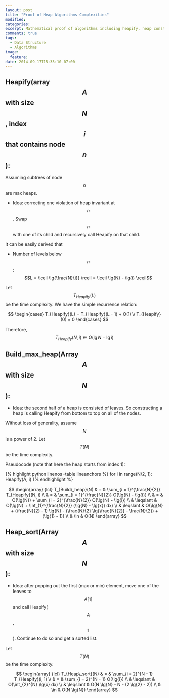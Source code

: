 ```yaml
---
layout: post
title: "Proof of Heap Algorithms Complexities"
modified:
categories:
excerpt: Mathematical proof of algorithms including heapify, heap construction and heap sort
comments: true
tags:
  - Data Structure
  - Algorithms
image:
  feature:
date: 2014-09-17T15:35:10-07:00
---
```


## Heapify(array $$A$$ with size $$N$$, index $$i$$ that contains node $$n$$):

Assuming subtrees of node $$n$$ are max heaps.

+ Idea: correcting one violation of heap invariant at $$n$$. Swap $$n$$ with one of its child and recursively call Heapify on that child.

It can be easily derived that

+ Number of levels below $$n$$: $$L = \lceil \lg{\frac{N}{i}} \rceil = \lceil \lg{N} - \lg{i} \rceil$$

Let $$T_{Heapify}(L)$$ be the time complexity. We have the simple recurrence relation:

$$
\begin{cases}
    T_{Heapify}(L) = T_{Heapify}(L - 1) + O(1) \\
    T_{Heapify}(0) = 0
\end{cases}
$$

Therefore, $$T_{Heapify}(N, i) \in O(\lg{N} - \lg{i})$$

## Build_max_heap(Array $$A$$ with size $$N$$):

+ Idea: the second half of a heap is consisted of leaves. So constructing a heap is calling Heapify from bottom to top on all of the nodes.

Without loss of generality, assume $$N$$ is a power of 2. Let $$T(N)$$ be the time complexity.

Pseudocode (note that here the heap starts from index 1):

{% highlight python linenos=table lineanchors %}
for i in range(N/2, 1):
    Heapify(A, i)
{% endhighlight %}

$$
\begin{array} {lcl}
T_{Build\_heap}(N) & = & \sum_{i = 1}^{\frac{N}{2}} T_{Heapify}(N, i) \\
                   & = & \sum_{i = 1}^{\frac{N}{2}} O(\lg{N} - \lg{i}) \\
                   & = & O(\lg{N}) + \sum_{i = 2}^{\frac{N}{2}} O(\lg{N} - \lg{i}) \\
                   & \leqslant & O(\lg{N} + \int_{1}^{\frac{N}{2}} (\lg{N} - \lg{x}) dx) \\
                   & \leqslant & O(\lg{N} + (\frac{N}{2} - 1) \lg{N} - (\frac{N}{2} \lg{\frac{N}{2}} - \frac{N}{2}) + (\lg{1} - 1)) \\
                   & \in & O(N)
\end{array}
$$

## Heap_sort(Array $$A$$ with size $$N$$):

+ Idea: after popping out the first (max or min) element, move one of the leaves to $$A[1]$$ and call Heapify($$A$$, $$1$$). Continue to do so and get a sorted list.

Let $$T(N)$$ be the time complexity.

$$
\begin{array} {lcl}
T_{Heap\_sort}(N) & = & \sum_{i = 2}^{N - 1} T_{Heapify}(i, 1) \\
                  & = & \sum_{i = 2}^{N - 1} O(\lg{i}) \\
                  & \leqslant & O(\int_{2}^{N} \lg{x} dx) \\
                  & \leqslant & O(N \lg{N} - N - (2 \lg{2} - 2)) \\
                  & \in & O(N \lg{N})
\end{array}
$$
